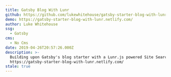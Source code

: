 ```yaml
---
title: Gatsby Blog With Lunr
github: https://github.com/lukewhitehouse/gatsby-starter-blog-with-lunr
demo: https://gatsby-starter-blog-with-lunr.netlify.com/
author: Luke Whitehouse
ssg:
  - Gatsby
cms:
  - No Cms
date: 2019-04-26T20:57:26.000Z
description: >-
  Building upon Gatsby's blog starter with a Lunr.js powered Site Search.
  https://gatsby-starter-blog-with-lunr.netlify.com/
stale: true
---
```

